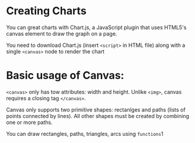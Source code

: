 # Creating Charts
You can great charts with Chart.js, a JavaScript plugin that uses HTML5's canvas element to draw the graph on a page. 

You need to download Chart.js (insert `<script>` in HTML file) along with a single `<canvas>` node to render the chart

# Basic usage of Canvas:
`<canvas>` only has tow attributes: width and height. Unlike `<img>`, canvas requires a closing tag `</canvas>`. 

Canvas only supports two primitive shapes: rectanlges and paths (lists of points connected by lines). All other shapes must be created by combining one or more paths. 

You can draw rectangles, paths, triangles, arcs using `functions`1